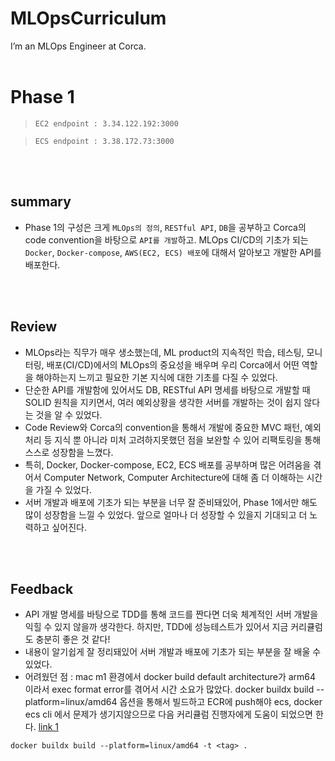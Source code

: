 # MLOpsCurriculum

I’m an MLOps Engineer at Corca.
<br>
<br>

# Phase 1

> `EC2 endpoint : 3.34.122.192:3000`
> <br>

> `ECS endpoint : 3.38.172.73:3000`

<br>
<br>

## summary

- Phase 1의 구성은 크게 `MLOps의 정의`, `RESTful API`, `DB`을 공부하고 Corca의 code convention을 바탕으로 `API를 개발`하고. MLOps CI/CD의 기초가 되는 `Docker`, `Docker-compose`, `AWS(EC2, ECS) 배포`에 대해서 알아보고 개발한 API를 배포한다.

<!-- - MLOps라는 매우 생소한 직무에 대하여, MLOps의 정의는 무엇인지 DevOps의 정의를 통하여 알 수 있다. MLOps의 역할은 ML product 배포의 자동화(CI/CD)와 테스팅 자동화, 모니터링을 통해서 더 나은 모델을 기반으로 ML Product를 안정적으로 개발하고 빠르게 배포하여 더 나은 product를 지속적으로 공개하고, 시장에서 유리한 포지션을 점할 수 있게 된다.
-  -->
<br>
<br>

## Review

- MLOps라는 직무가 매우 생소했는데, ML product의 지속적인 학습, 테스팅, 모니터링, 배포(CI/CD)에서의 MLOps의 중요성을 배우며 우리 Corca에서 어떤 역할을 해야하는지 느끼고 필요한 기본 지식에 대한 기초를 다질 수 있었다.
- 단순한 API를 개발함에 있어서도 DB, RESTful API 명세를 바탕으로 개발할 때 SOLID 원칙을 지키면서, 여러 예외상황을 생각한 서버를 개발하는 것이 쉽지 않다는 것을 알 수 있었다.
- Code Review와 Corca의 convention을 통해서 개발에 중요한 MVC 패턴, 예외처리 등 지식 뿐 아니라 미처 고려하지못했던 점을 보완할 수 있어 리팩토링을 통해 스스로 성장함을 느꼈다.
- 특히, Docker, Docker-compose, EC2, ECS 배포를 공부하며 많은 어려움을 겪어서 Computer Network, Computer Architecture에 대해 좀 더 이해하는 시간을 가질 수 있었다.
- 서버 개발과 배포에 기초가 되는 부분을 너무 잘 준비돼있어, Phase 1에서만 해도 많이 성장함을 느낄 수 있었다. 앞으로 얼마나 더 성장할 수 있을지 기대되고 더 노력하고 싶어진다.

<br>
<br>

## Feedback

- API 개발 명세를 바탕으로 TDD를 통해 코드를 짠다면 더욱 체계적인 서버 개발을 익힐 수 있지 않을까 생각한다. 하지만, TDD에 성능테스트가 있어서 지금 커리큘럼도 충분히 좋은 것 같다!
- 내용이 알기쉽게 잘 정리돼있어 서버 개발과 배포에 기초가 되는 부분을 잘 배울 수 있었다.
- 어려웠던 점 : mac m1 환경에서 docker build default architecture가 arm64 이라서 exec format error를 겪어서 시간 소요가 많았다. docker buildx build --platform=linux/amd64 옵션을 통해서 빌드하고 ECR에 push해야 ecs, docker ecs cli 에서 문제가 생기지않으므로 다음 커리큘럼 진행자에게 도움이 되었으면 한다. [link 1](https://appleg1226.tistory.com/35)

```
docker buildx build --platform=linux/amd64 -t <tag> .
```
